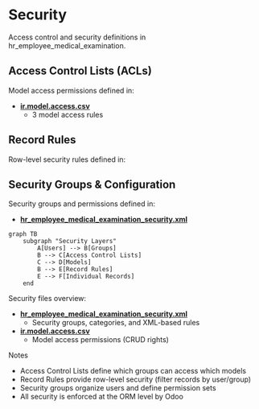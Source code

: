 # Security

Access control and security definitions in hr_employee_medical_examination.

## Access Control Lists (ACLs)

Model access permissions defined in:
- **[ir.model.access.csv](../hr_employee_medical_examination/security/ir.model.access.csv)**
  - 3 model access rules

## Record Rules

Row-level security rules defined in:

## Security Groups & Configuration

Security groups and permissions defined in:
- **[hr_employee_medical_examination_security.xml](../hr_employee_medical_examination/security/hr_employee_medical_examination_security.xml)**

```mermaid
graph TB
    subgraph "Security Layers"
        A[Users] --> B[Groups]
        B --> C[Access Control Lists]
        C --> D[Models]
        B --> E[Record Rules]
        E --> F[Individual Records]
    end
```

Security files overview:
- **[hr_employee_medical_examination_security.xml](../hr_employee_medical_examination/security/hr_employee_medical_examination_security.xml)**
  - Security groups, categories, and XML-based rules
- **[ir.model.access.csv](../hr_employee_medical_examination/security/ir.model.access.csv)**
  - Model access permissions (CRUD rights)

Notes
- Access Control Lists define which groups can access which models
- Record Rules provide row-level security (filter records by user/group)
- Security groups organize users and define permission sets
- All security is enforced at the ORM level by Odoo
